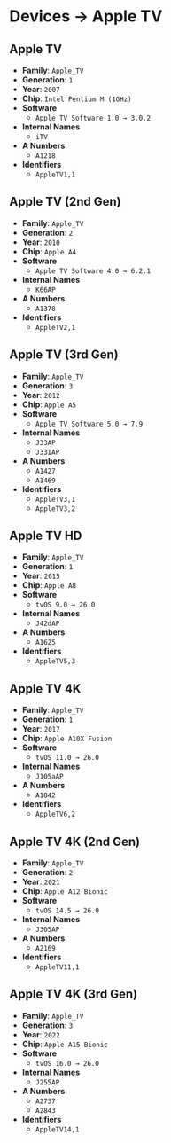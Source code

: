 # Devices → Apple TV

## Apple TV
- **Family**: `Apple_TV`
- **Generation**: `1`
- **Year**: `2007`
- **Chip**: `Intel Pentium M (1GHz)`
- **Software**
  - `Apple TV Software 1.0 → 3.0.2`
- **Internal Names**
  -  `iTV`
- **A Numbers**
  -  `A1218`
- **Identifiers**
  -  `AppleTV1,1`

## Apple TV (2nd Gen)
- **Family**: `Apple_TV`
- **Generation**: `2`
- **Year**: `2010`
- **Chip**: `Apple A4`
- **Software**
  - `Apple TV Software 4.0 → 6.2.1`
- **Internal Names**
  -  `K66AP`
- **A Numbers**
  -  `A1378`
- **Identifiers**
  -  `AppleTV2,1`

## Apple TV (3rd Gen)
- **Family**: `Apple_TV`
- **Generation**: `3`
- **Year**: `2012`
- **Chip**: `Apple A5`
- **Software**
  - `Apple TV Software 5.0 → 7.9`
- **Internal Names**
  -  `J33AP`
  -  `J33IAP`
- **A Numbers**
  -  `A1427`
  -  `A1469`
- **Identifiers**
  -  `AppleTV3,1`
  -  `AppleTV3,2`

## Apple TV HD
- **Family**: `Apple_TV`
- **Generation**: `1`
- **Year**: `2015`
- **Chip**: `Apple A8`
- **Software**
  - `tvOS 9.0 → 26.0`
- **Internal Names**
  -  `J42dAP`
- **A Numbers**
  -  `A1625`
- **Identifiers**
  -  `AppleTV5,3`

## Apple TV 4K
- **Family**: `Apple_TV`
- **Generation**: `1`
- **Year**: `2017`
- **Chip**: `Apple A10X Fusion`
- **Software**
  - `tvOS 11.0 → 26.0`
- **Internal Names**
  -  `J105aAP`
- **A Numbers**
  -  `A1842`
- **Identifiers**
  -  `AppleTV6,2`

## Apple TV 4K (2nd Gen)
- **Family**: `Apple_TV`
- **Generation**: `2`
- **Year**: `2021`
- **Chip**: `Apple A12 Bionic`
- **Software**
  - `tvOS 14.5 → 26.0`
- **Internal Names**
  -  `J305AP`
- **A Numbers**
  -  `A2169`
- **Identifiers**
  -  `AppleTV11,1`

## Apple TV 4K (3rd Gen)
- **Family**: `Apple_TV`
- **Generation**: `3`
- **Year**: `2022`
- **Chip**: `Apple A15 Bionic`
- **Software**
  - `tvOS 16.0 → 26.0`
- **Internal Names**
  -  `J255AP`
- **A Numbers**
  -  `A2737`
  -  `A2843`
- **Identifiers**
  -  `AppleTV14,1`
